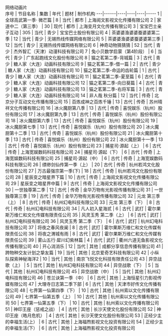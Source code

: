网络动画片					
序号 | 节目名称 | 集数 | 年代 | 题材 | 制作机构
---|------|----|----|----|-----
1 | 全球高武第一季· 微芒篇 | 8 | 当代 | 都市 | 上海阅文影视文化传播有限公司
2 | 家道中二（第三季） | 30 | 现代 | 都市 | 上海变月文化传播有限公司
3 | 宝宝巴士亲子互动 | 305 | 当代 | 青少 | 宝宝巴士股份有限公司
4 | 茶婆婆渔婆婆蚕婆婆第二季 | 12 | 当代 | 青少 | 无锡热线传媒网络有限公司
5 | 茶婆婆渔婆婆蚕婆婆第三季 | 12 | 当代 | 青少 | 无锡热线传媒网络有限公司
6 | 神奇动物猜猜猜 | 52 | 当代 | 青少 | 杰外智汇（天津）动漫科技有限公司
7 | 兔小贝数学启蒙（第4阶段） | 6 | 当代 | 青少 | 广东起跑线文化股份有限公司
8 | 猫之茗第二季-背城篇 | 3 | 古代 | 青少 | 糖人家（大连）动画科技有限公司
9 | 猫之茗第二季-借一篇 | 2 | 古代 | 青少 | 糖人家（大连）动画科技有限公司
10 | 猫之茗第二季-命运的齿轮篇 | 1 | 古代 | 青少 | 糖人家（大连）动画科技有限公司
11 | 猫之茗第二季-夏至篇 | 6 | 古代 | 青少 | 糖人家（大连）动画科技有限公司
12 | 猫之茗第二季-向日葵篇 | 4 | 古代 | 青少 | 糖人家（大连）动画科技有限公司
13 | 猫之茗第二季-右将军篇 | 3 | 古代 | 青少 | 糖人家（大连）动画科技有限公司
14 | 非人哉 秋分篇 | 12 | 当代 | 传奇 | 北京分子互动文化传播有限公司
15 | 百炼成神之百炼千锤 | 13 | 古代 | 传奇 | 苏州晴祥文化传播有限公司
16 | 冰火魔厨第八季 | 13 | 古代 | 传奇 | 喜悦娱乐（杭州）股份有限公司
17 | 冰火魔厨第九季 | 13 | 古代 | 传奇 | 喜悦娱乐（杭州）股份有限公司
18 | 冰火魔厨第六季 | 13 | 古代 | 传奇 | 喜悦娱乐（杭州）股份有限公司
19 | 冰火魔厨第七季 | 13 | 古代 | 传奇 | 喜悦娱乐（杭州）股份有限公司
20 | 冰火魔厨第十二季 | 13 | 古代 | 传奇 | 喜悦娱乐（杭州）股份有限公司
21 | 冰火魔厨第十季 | 13 | 古代 | 传奇 | 喜悦娱乐（杭州）股份有限公司
22 | 冰火魔厨第十一季 | 13 | 古代 | 传奇 | 喜悦娱乐（杭州）股份有限公司
23 | 捕星司·源起（上） | 6 | 古代 | 传奇 | 上海宽娱数码科技有限公司
24 | 捕星司·源起（下） | 6 | 古代 | 传奇 | 上海宽娱数码科技有限公司
25 | 捕星司·源起（中） | 6 | 古代 | 传奇 | 上海宽娱数码科技有限公司
26 | 缥缈剑仙传第一季（上） | 20 | 古代 | 传奇 | 杭州若鸿文化股份有限公司
27 | 万古最强宗第一季(下) | 18 | 古代 | 传奇 | 杭州若鸿文化股份有限公司
28 | 星辰变之暗星界下篇 | 10 | 古代 | 传奇 | 上海阅文影视文化传播有限公司
29 | 星辰变之暗星界中篇 | 9 | 古代 | 传奇 | 上海阅文影视文化传播有限公司
30 | 一世独尊第二季 | 12 | 古代 | 传奇 | 金华万物有光影视传播有限公司
31 | 一世独尊第三季 | 19 | 古代 | 传奇 | 金华万物有光影视传播有限公司
32 | 元龙 第三季（上） | 8 | 古代 | 传奇 | 杭州幻电科技有限公司
33 | 元龙 第三季（下） | 8 | 古代 | 传奇 | 杭州幻电科技有限公司
34 | 凡人初入星海贰 | 6 | 古代 | 武打 | 霍尔果斯万维仁和文化传媒有限责任公司
35 | 风灵玉秀 第二季（上） | 6 | 古代 | 武打 | 杭州幻电科技有限公司
36 | 风灵玉秀 第二季（下） | 6 | 古代 | 武打 | 杭州幻电科技有限公司
37 | 将夜之春风夜阑 | 8 | 古代 | 武打 | 霍尔果斯万维仁和文化传媒有限责任公司
38 | 将夜之渭城有雨 | 8 | 古代 | 武打 | 霍尔果斯万维仁和文化传媒有限责任公司
39 | 雾山五行·犀川幻紫林篇 | 4 | 古代 | 武打 | 衢州六道无鱼影视文化传播有限公司
40 | 开心消消乐 | 12 | 当代 | 其他 | 成都分享信息传播有限公司
41 | 跨物种交友计划之挚友篇 | 19 | 当代 | 其他 | 北京爱奇艺科技有限公司
42 | 小纵队探索神秘海洋2 | 10 | 当代 | 其他 | 南京飞悦文化科技有限责任公司
43 | 异空战歌（上） | 5 | 当代 | 其他 | 杭州幻电科技有限公司
44 | 异空战歌（下） | 5 | 当代 | 其他 | 杭州幻电科技有限公司
45 | 异空战歌（中） | 5 | 当代 | 其他 | 杭州幻电科技有限公司
46 | 苍兰诀第一季（中） | 6 | 古代 | 其他 | 上海恒星引力影视传媒有限公司
47 | 大理寺日志第二季下部 | 6 | 古代 | 其他 | 天津市好传文化传播有限公司
48 | 七界第一仙第四季（下） | 10 | 古代 | 其他 | 杭州索以文化传播有限公司
49 | 七界第一仙第五季（上） | 10 | 古代 | 其他 | 杭州索以文化传播有限公司
50 | 七界第一仙第五季（下） | 10 | 古代 | 其他 | 杭州索以文化传播有限公司
51 | 神印王座（惩戒之战） | 4 | 古代 | 其他 | 长沙天使文化股份有限公司
52 | 神印王座（皓月危机） | 4 | 古代 | 其他 | 长沙天使文化股份有限公司
53 | 正经少主的幸福生活(上） | 6 | 古代 | 其他 | 上海福煦影视文化投资有限公司
54 | 正经少主的幸福生活(下） | 6 | 古代 | 其他 | 上海福煦影视文化投资有限公司
